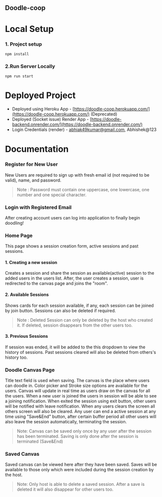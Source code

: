 ## Doodle-coop

# Local Setup

### 1. Project setup

```
npm install
```

### 2.Run Server Locally

```
npm run start
```

# Deployed Project

-   Deployed using Heroku App - [https://doodle-coop.herokuapp.com/](https://doodle-coop.herokuapp.com/) (Deprecated)
-   Deployed (Socket issue) Render App - [https://doodle-backend.onrender.com/](https://doodle-backend.onrender.com/)
-   Login Credentials (render) - abhiak49kumar@gmail.com, Abhishek@123

# Documentation

### Register for New User

New Users are required to sign up with fresh email id (not required to be valid), name, and password.

> Note : Password must contain one uppercase, one lowercase, one number and one special character.

### Login with Registered Email

After creating account users can log into application to finally begin doodling!

### Home Page

This page shows a session creation form, active sessions and past sessions.

#### 1. Creating a new session

Creates a session and share the session as available(active) session to the added users in the users list.
After, the user creates a session, user is redirected to the canvas page and joins the "room".

#### 2. Available Sessions

Shows cards for each session available, if any, each session can be joined by join button.
Sessions can also be deleted if required.

> Note : Deleted Session can only be deleted by the host who created it. If deleted, session disappears from the other users too.

#### 3. Previous Sessions

If session was ended, it will be added to the this dropdown to view the history of sessions.
Past sessions cleared will also be deleted from others's history too.

### Doodle Canvas Page

Title text field is used when saving.
The canvas is the place where users can doodle in. Color picker and Stroke size options are available for the users.
Canvas will update in real time as users draw on the canvas for all the users.
When a new user is joined the users in session will be able to see a joining notification.
When exited the session using exit button, other users will be notified with leave notification.
When any users clears the screen all others screen will also be cleared.
Any user can end a active session at any time using "Save&End" button, after certain buffer period all other users will also leave the session automatically, terminating the session.

> Note: Canvas can be saved only once by any user after the session has been terminated. Saving is only done after the session is terminated (Save&End)

### Saved Canvas

Saved canvas can be viewed here after they have been saved.
Saves will be available to those only which were included during the session creation by the host.

> Note: Only host is able to delete a saved session. After a save is deleted it will also disappear for other users too.
